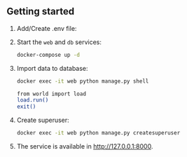 ## Getting started

1. Add/Create .env file:

2. Start the `web` and `db`  services:
    ```bash
    docker-compose up -d
    ```
   
3. Import data to database:
    ```bash
    docker exec -it web python manage.py shell
   
   from world import load
   load.run()
   exit()
    ```
   
4. Create superuser:
    ```bash
    docker exec -it web python manage.py createsuperuser
    ```
   
5. The service is available in <http://127.0.0.1:8000>.
